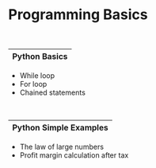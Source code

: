 # Programming Basics

<br />

|Python Basics  |  
|------------------------------ | 
- While loop                    
- For loop                     
- Chained statements           

<br />

|Python Simple Examples | 
|---------------------- | 
- The law of large numbers      
- Profit margin calculation after tax
          
